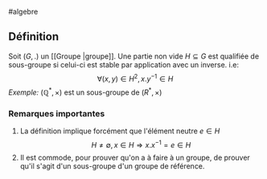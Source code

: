#algebre 
## Définition

Soit $(G, .)$ un [[Groupe |groupe]]. Une partie non vide $H \subseteq G$ est qualifiée de sous-groupe si celui-ci est stable par application avec un inverse. i.e:
$$ \forall (x,y) \in H^2, x.y^{-1} \in H $$
*Exemple:* $(\mathbb{Q}^*, \times)$ est un sous-groupe de $({R^*, \times})$
### Remarques importantes

1. La définition implique forcément que l'élément neutre $e \in H$
$$ H \not = \emptyset, x \in H \Rightarrow x.x^{-1} = e \in H$$
2. Il est commode, pour prouver qu'on a à faire à un groupe, de prouver qu'il s'agit d'un sous-groupe d'un groupe de référence.

